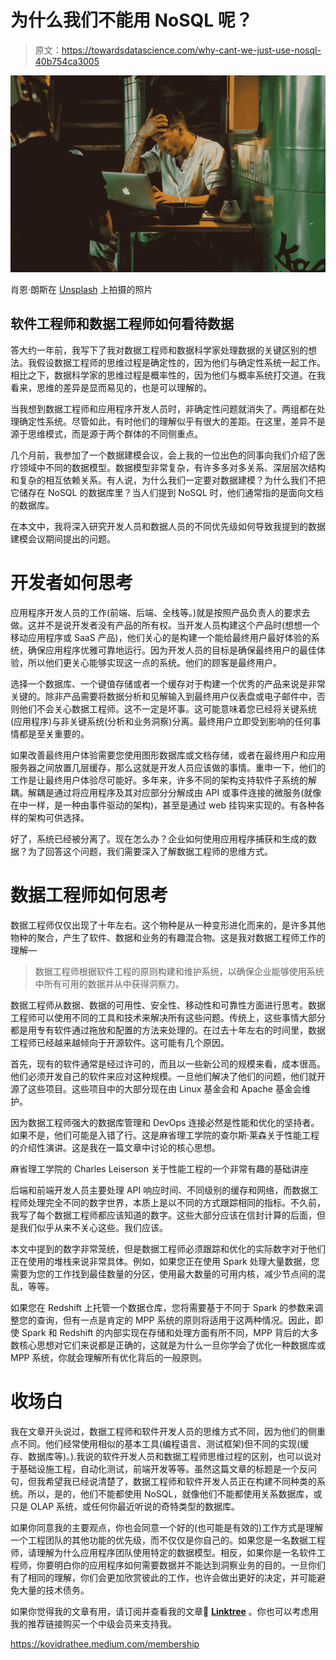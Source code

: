 # 为什么我们不能用 NoSQL 呢？

> 原文：<https://towardsdatascience.com/why-cant-we-just-use-nosql-40b754ca3005>

![](img/e6395d4d4a73624830c4bafd2aa00f19.png)

肖恩·朗斯在 [Unsplash](https://unsplash.com/s/photos/thought?utm_source=unsplash&utm_medium=referral&utm_content=creditCopyText) 上拍摄的照片

## 软件工程师和数据工程师如何看待数据

答大约一年前，我写下了我对数据工程师和数据科学家处理数据的关键区别的想法。我假设数据工程师的思维过程是确定性的，因为他们与确定性系统一起工作。相比之下，数据科学家的思维过程是概率性的，因为他们与概率系统打交道。在我看来，思维的差异是显而易见的，也是可以理解的。

当我想到数据工程师和应用程序开发人员时，非确定性问题就消失了。两组都在处理确定性系统。尽管如此，有时他们的理解似乎有很大的差距。在这里，差异不是源于思维模式，而是源于两个群体的不同侧重点。

</how-to-think-about-data-28ec05a75cd2>  

几个月前，我参加了一个数据建模会议，会上我的一位出色的同事向我们介绍了医疗领域中不同的数据模型。数据模型非常复杂，有许多多对多关系、深层层次结构和复杂的相互依赖关系。有人说，为什么我们一定要对数据建模？为什么我们不把它储存在 NoSQL 的数据库里？当人们提到 NoSQL 时，他们通常指的是面向文档的数据库。

在本文中，我将深入研究开发人员和数据人员的不同优先级如何导致我提到的数据建模会议期间提出的问题。

# 开发者如何思考

应用程序开发人员的工作(前端、后端、全栈等。)就是按照产品负责人的要求去做。这并不是说开发者没有产品的所有权。当开发人员构建这个产品时(想想一个移动应用程序或 SaaS 产品)，他们关心的是构建一个能给最终用户最好体验的系统，确保应用程序优雅可靠地运行。因为开发人员的目标是确保最终用户的最佳体验，所以他们更关心能够实现这一点的系统。他们的顾客是最终用户。

选择一个数据库、一个键值存储或者一个缓存对于构建一个优秀的产品来说是非常关键的。除非产品需要将数据分析和见解输入到最终用户仪表盘或电子邮件中，否则他们不会关心数据工程师。这不一定是坏事。这可能意味着您已经将关键系统(应用程序)与非关键系统(分析和业务洞察)分离。最终用户立即受到影响的任何事情都是至关重要的。

如果改善最终用户体验需要您使用图形数据库或文档存储，或者在最终用户和应用服务器之间放置几层缓存，那么这就是开发人员应该做的事情。重申一下，他们的工作是让最终用户体验尽可能好。多年来，许多不同的架构支持软件子系统的解耦。解耦是通过将应用程序及其对应部分分解成由 API 或事件连接的微服务(就像在中一样，是一种由事件驱动的架构)，甚至是通过 web 挂钩来实现的。有各种各样的架构可供选择。

好了，系统已经被分离了。现在怎么办？企业如何使用应用程序捕获和生成的数据？为了回答这个问题，我们需要深入了解数据工程师的思维方式。

# 数据工程师如何思考

数据工程师仅仅出现了十年左右。这个物种是从一种变形进化而来的，是许多其他物种的聚合，产生了软件、数据和业务的有趣混合物。这是我对数据工程师工作的理解—

> 数据工程师根据软件工程的原则构建和维护系统，以确保企业能够使用系统中所有可用的数据并从中获得洞察力。

数据工程师从数据、数据的可用性、安全性、移动性和可靠性方面进行思考。数据工程师可以使用不同的工具和技术来解决所有这些问题。传统上，这些事情大部分都是用专有软件通过拖放和配置的方法来处理的。在过去十年左右的时间里，数据工程师已经越来越倾向于开源软件。这可能有几个原因。

首先，现有的软件通常是经过许可的，而且以一些新公司的规模来看，成本很高。他们必须开发自己的软件来应对这种规模。一旦他们解决了他们的问题，他们就开源了这些项目。这些项目中的大部分现在由 Linux 基金会和 Apache 基金会维护。

因为数据工程师强大的数据库管理和 DevOps 连接必然是性能和优化的坚持者。如果不是，他们可能是入错了行。这是麻省理工学院的查尔斯·莱森关于性能工程的介绍性演讲。这是我在一篇文章中讨论的核心思想。

麻省理工学院的 Charles Leiserson 关于性能工程的一个非常有趣的基础讲座

后端和前端开发人员主要处理 API 响应时间、不同级别的缓存和网络，而数据工程师处理完全不同的数字世界，本质上是以不同的方式跟踪相同的指标。不久前，我写了每个数据工程师都应该知道的数字。这些大部分应该在信封计算的后面，但是我们似乎从来不关心这些。我们应该。

</numbers-every-data-engineer-should-know-cc5c1a0bc3ec>  

本文中提到的数字非常笼统，但是数据工程师必须跟踪和优化的实际数字对于他们正在使用的堆栈来说非常具体。例如，如果您正在使用 Spark 处理大量数据，您需要为您的工作找到最佳数量的分区，使用最大数量的可用内核，减少节点间的混乱，等等。

如果您在 Redshift 上托管一个数据仓库，您将需要基于不同于 Spark 的参数来调整您的查询，但有一点是肯定的 MPP 系统的原则将适用于这两种情况。因此，即使 Spark 和 Redshift 的内部实现在存储和处理方面有所不同，MPP 背后的大多数核心思想对它们来说都是正确的，这就是为什么一旦你学会了优化一种数据库或 MPP 系统，你就会理解所有优化背后的一般原则。

# 收场白

我在文章开头说过，数据工程师和软件开发人员的思维方式不同，因为他们的侧重点不同。他们经常使用相似的基本工具(编程语言、测试框架)但不同的实现(缓存、数据库等)。).我说的软件开发人员和数据工程师思维过程的区别，也可以说对于基础设施工程，自动化测试，前端开发等等。虽然这篇文章的标题是一个反问句，但我希望我已经说清楚了，数据工程师和软件开发人员正在构建不同种类的系统。所以，是的，他们不能都使用 NoSQL，就像他们不能都使用关系数据库，或只是 OLAP 系统，或任何你最近听说的奇特类型的数据库。

如果你同意我的主要观点，你也会同意一个好的(也可能是有效的)工作方式是理解一个工程团队的其他功能的优先级，而不仅仅是你自己的。如果您是一名数据工程师，请理解为什么应用程序团队使用特定的数据模型。相反，如果你是一名软件工程师，你要明白你的应用程序如何需要数据并不能达到洞察业务的目的。一旦你们有了相同的理解，你们会更加欣赏彼此的工作，也许会做出更好的决定，并可能避免大量的技术债务。

如果你觉得我的文章有用，请订阅并查看我的文章🌲 [**Linktree**](linktree.com/kovid) 。你也可以考虑用我的推荐链接购买一个中级会员来支持我。

<https://kovidrathee.medium.com/membership> 